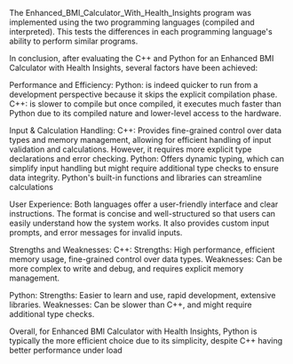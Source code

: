 The Enhanced_BMI_Calculator_With_Health_Insights program was implemented using the two programming languages (compiled and interpreted). This tests the differences in each programming language's ability to perform similar programs. 

In conclusion, after evaluating the C++ and Python for an Enhanced BMI Calculator with Health Insights, several factors have
been achieved:

Performance and Efficiency:
Python: is indeed quicker to run from a development perspective because it skips the explicit compilation phase.
C++: is slower to compile but once compiled, it executes much faster than Python due to its compiled nature and lower-level access to the hardware.

Input & Calculation Handling:
C++: Provides fine-grained control over data types and memory management, allowing for efficient handling of input
validation and calculations. However, it requires more explicit type declarations and error checking.
Python: Offers dynamic typing, which can simplify input handling but might require additional type checks to ensure
data integrity. Python's built-in functions and libraries can streamline calculations

User Experience:
Both languages offer a user-friendly interface and clear instructions. The format is concise and well-structured so that users can
easily understand how the system works. It also provides custom input prompts, and error messages for invalid inputs.

Strengths and Weaknesses:
C++:
Strengths: High performance, efficient memory usage, fine-grained control over data types.
Weaknesses: Can be more complex to write and debug, and requires explicit memory management.

Python:
Strengths: Easier to learn and use, rapid development, extensive libraries.
Weaknesses: Can be slower than C++, and might require additional type checks.

Overall, for Enhanced BMI Calculator with Health Insights, Python is typically the more efficient choice due to its simplicity,
despite C++ having better performance under load

